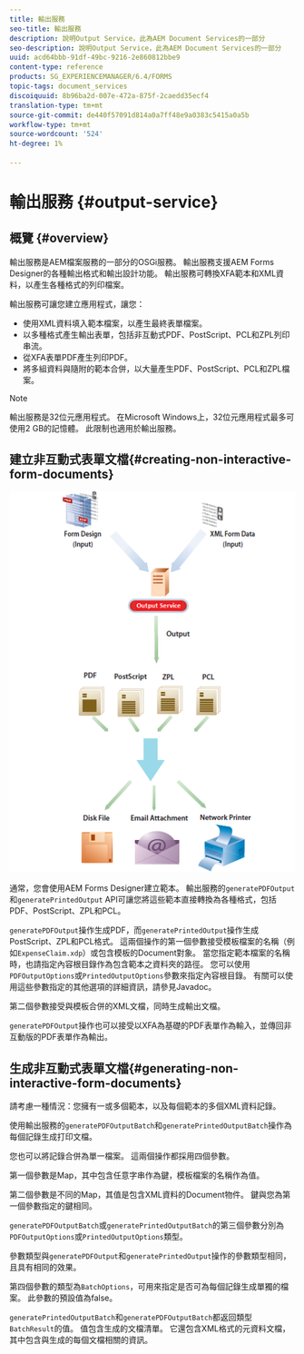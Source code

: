 ```yaml
---
title: 輸出服務
seo-title: 輸出服務
description: 說明Output Service，此為AEM Document Services的一部分
seo-description: 說明Output Service，此為AEM Document Services的一部分
uuid: acd64bbb-91df-49bc-9216-2e860812bbe9
content-type: reference
products: SG_EXPERIENCEMANAGER/6.4/FORMS
topic-tags: document_services
discoiquuid: 8b96ba2d-007e-472a-875f-2caedd35ecf4
translation-type: tm+mt
source-git-commit: de440f57091d814a0a7ff48e9a0383c5415a0a5b
workflow-type: tm+mt
source-wordcount: '524'
ht-degree: 1%

---
```



# 輸出服務 {#output-service}

## 概覽 {#overview}

輸出服務是AEM檔案服務的一部分的OSGi服務。 輸出服務支援AEM Forms Designer的各種輸出格式和輸出設計功能。 輸出服務可轉換XFA範本和XML資料，以產生各種格式的列印檔案。

輸出服務可讓您建立應用程式，讓您：

* 使用XML資料填入範本檔案，以產生最終表單檔案。
* 以多種格式產生輸出表單，包括非互動式PDF、PostScript、PCL和ZPL列印串流。
* 從XFA表單PDF產生列印PDF。
* 將多組資料與隨附的範本合併，以大量產生PDF、PostScript、PCL和ZPL檔案。

>[!NOTE]
>
>輸出服務是32位元應用程式。 在Microsoft Windows上，32位元應用程式最多可使用2 GB的記憶體。 此限制也適用於輸出服務。

## 建立非互動式表單文檔{#creating-non-interactive-form-documents}

![usingoutput_modified](assets/usingoutput_modified.png)

通常，您會使用AEM Forms Designer建立範本。 輸出服務的`generatePDFOutput`和`generatePrintedOutput` API可讓您將這些範本直接轉換為各種格式，包括PDF、PostScript、ZPL和PCL。

`generatePDFOutput`操作生成PDF，而`generatePrintedOutput`操作生成PostScript、ZPL和PCL格式。 這兩個操作的第一個參數接受模板檔案的名稱（例如`ExpenseClaim.xdp`）或包含模板的Document對象。 當您指定範本檔案的名稱時，也請指定內容根目錄作為包含範本之資料夾的路徑。 您可以使用`PDFOutputOptions`或`PrintedOutputOptions`參數來指定內容根目錄。 有關可以使用這些參數指定的其他選項的詳細資訊，請參見Javadoc。

第二個參數接受與模板合併的XML文檔，同時生成輸出文檔。

`generatePDFOutput`操作也可以接受以XFA為基礎的PDF表單作為輸入，並傳回非互動版的PDF表單作為輸出。

## 生成非互動式表單文檔{#generating-non-interactive-form-documents}

請考慮一種情況：您擁有一或多個範本，以及每個範本的多個XML資料記錄。

使用輸出服務的`generatePDFOutputBatch`和`generatePrintedOutputBatch`操作為每個記錄生成打印文檔。

您也可以將記錄合併為單一檔案。 這兩個操作都採用四個參數。

第一個參數是Map，其中包含任意字串作為鍵，模板檔案的名稱作為值。

第二個參數是不同的Map，其值是包含XML資料的Document物件。 鍵與您為第一個參數指定的鍵相同。

`generatePDFOutputBatch`或`generatePrintedOutputBatch`的第三個參數分別為`PDFOutputOptions`或`PrintedOutputOptions`類型。

參數類型與`generatePDFOutput`和`generatePrintedOutput`操作的參數類型相同，且具有相同的效果。

第四個參數的類型為`BatchOptions`，可用來指定是否可為每個記錄生成單獨的檔案。 此參數的預設值為false。

`generatePrintedOutputBatch`和`generatePDFOutputBatch`都返回類型`BatchResult`的值。 值包含生成的文檔清單。 它還包含XML格式的元資料文檔，其中包含與生成的每個文檔相關的資訊。

